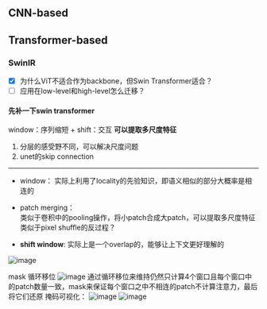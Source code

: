 ## CNN-based


## Transformer-based
### SwinIR
- [x] 为什么ViT不适合作为backbone，但Swin Transformer适合？
- [ ] 应用在low-level和high-level怎么迁移？

#### 先补一下swin transformer
window：序列缩短 + shift：交互 
**可以提取多尺度特征**
1. 分层的感受野不同，可以解决尺度问题
2. unet的skip connection  
----------------------------------------
- window： 
实际上利用了locality的先验知识，即语义相似的部分大概率是相连的  

- patch merging：  
类似于卷积中的pooling操作，将小patch合成大patch，可以提取多尺度特征
类似于pixel shuffle的反过程？

- **shift window**:
实际上是一个overlap的，能够让上下文更好理解的

![image](https://github.com/user-attachments/assets/a4856c11-d481-4c40-b9d0-388f2292ec52)

mask 循环移位
![image](https://github.com/user-attachments/assets/4c963b34-82e6-4bcc-9295-f11feda941b5)
通过循环移位来维持仍然只计算4个窗口且每个窗口中的patch数量一致，mask来保证每个窗口之中不相连的patch不计算注意力，最后将它们还原
掩码可视化：
![image](https://github.com/user-attachments/assets/b2644a47-0881-49aa-9786-8193e07b58c7)
![image](https://github.com/user-attachments/assets/9b17e423-f91c-44ac-8645-225c4de83aa9)
